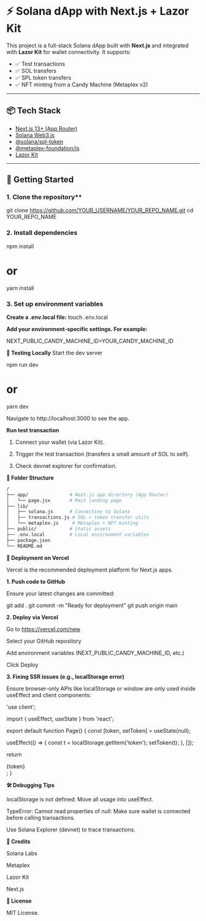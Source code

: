 # ⚡ Solana dApp with Next.js + Lazor Kit

This project is a full-stack Solana dApp built with **Next.js** and integrated with **Lazor Kit** for wallet connectivity. It supports:

- ✅ Test transactions
- ✅ SOL transfers
- ✅ SPL token transfers
- ✅ NFT minting from a Candy Machine (Metaplex v2)

---

## 📦 Tech Stack

- [Next.js 13+ (App Router)](https://nextjs.org/)
- [Solana Web3.js](https://solana-labs.github.io/solana-web3.js/)
- [@solana/spl-token](https://github.com/solana-labs/solana-program-library)
- [@metaplex-foundation/js](https://docs.metaplex.com/)
- [Lazor Kit](https://github.com/lazorhq/lazor-kit)

---

## 🚀 Getting Started

### 1. Clone the repository**


git clone https://github.com/YOUR_USERNAME/YOUR_REPO_NAME.git
cd YOUR_REPO_NAME

### 2. Install dependencies

npm install
# or
yarn install

### 3. Set up environment variables

**Create a .env.local file:**
touch .env.local

**Add your environment-specific settings. For example:**

NEXT_PUBLIC_CANDY_MACHINE_ID=YOUR_CANDY_MACHINE_ID

**🧪 Testing Locally**
Start the dev server

npm run dev
# or
yarn dev

Navigate to http://localhost:3000 to see the app.

**Run test transaction**
1. Connect your wallet (via Lazor Kit).

2. Trigger the test transaction (transfers a small amount of SOL to self).

3. Check devnet explorer for confirmation.

**🧬 Folder Structure**

```bash
/
├── app/               # Next.js app directory (App Router)
│   └── page.jsx       # Main landing page
├── lib/
│   ├── solana.js      # Connection to Solana
│   ├── transactions.js # SOL + token transfer utils
│   └── metaplex.js     # Metaplex + NFT minting
├── public/            # Static assets
├── .env.local         # Local environment variables
├── package.json
└── README.md
```


**🧾 Deployment on Vercel**

Vercel is the recommended deployment platform for Next.js apps.

**1. Push code to GitHub**

Ensure your latest changes are committed:

git add .
git commit -m "Ready for deployment"
git push origin main

**2. Deploy via Vercel**

Go to https://vercel.com/new

Select your GitHub repository

Add environment variables (NEXT_PUBLIC_CANDY_MACHINE_ID, etc.)

Click Deploy

**3. Fixing SSR issues (e.g., localStorage error)**

Ensure browser-only APIs like localStorage or window are only used inside useEffect and client components:

'use client';

import { useEffect, useState } from 'react';

export default function Page() {
  const [token, setToken] = useState(null);

  useEffect(() => {
    const t = localStorage.getItem('token');
    setToken(t);
  }, []);

  return <div>{token}</div>;
}


**🛠️ Debugging Tips**

localStorage is not defined: Move all usage into useEffect.

TypeError: Cannot read properties of null: Make sure wallet is connected before calling transactions.

Use Solana Explorer (devnet) to trace transactions.


**🎉 Credits**

Solana Labs

Metaplex

Lazor Kit

Next.js

**📜 License**

MIT License.
